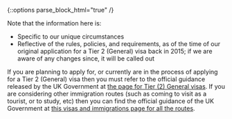 {::options parse_block_html="true" /}
<div class='{{ include.class }}'>
Note that the information here is:

* Specific to our unique circumstances
* Reflective of the rules, policies, and requirements, as of the time of our original application for a Tier 2 (General) visa back in 2015; if we are aware of any changes since, it will be called out

If you are planning to apply for, or currently are in the process of applying for a Tier 2 (General) visa then you must refer to the official guidance released by the UK Government at [the page for Tier (2) General visas](https://www.gov.uk/tier-2-general). If you are considering other immigration routes (such as coming to visit as a tourist, or to study, etc) then you can find the official guidance of the UK Government at [this visas and immigrations page for all the routes](https://www.gov.uk/browse/visas-immigration).
</div>